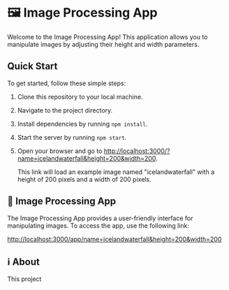 # 🖼️ Image Processing App

Welcome to the Image Processing App! This application allows you to manipulate images by adjusting their height and width parameters.

## Quick Start

To get started, follow these simple steps:

1. Clone this repository to your local machine.
2. Navigate to the project directory.
3. Install dependencies by running `npm install`.
4. Start the server by running `npm start`.
5. Open your browser and go to [http://localhost:3000/?name=icelandwaterfall&height=200&width=200](http://localhost:3000/?name=icelandwaterfall&height=200&width=200).
   
   This link will load an example image named "icelandwaterfall" with a height of 200 pixels and a width of 200 pixels.

## 🎨 Image Processing App

The Image Processing App provides a user-friendly interface for manipulating images. To access the app, use the following link:

[http://localhost:3000/app/name=icelandwaterfall&height=200&width=200](http://localhost:3000/app/name=icelandwaterfall&height=200&width=200)

## ℹ️ About

This project
